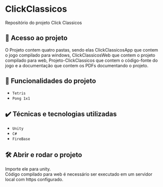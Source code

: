 # ClickClassicos
Repositório do projeto Click Classicos  

## 📁 Acesso ao projeto
O Projeto contem quatro pastas, sendo elas ClickClassicosApp que contem o jogo compilado para windows, ClickClassicosWeb que contem o projeto compilado para web, Projeto-ClickClassicos que contem o código-fonte do jogo e a documentação que contem os PDFs documentando o projeto. 
## 🔨 Funcionalidades do projeto
- `Tetris`
- `Pong 1x1`
## ✔️ Técnicas e tecnologias utilizadas

- ``Unity``
- ``C#``
- ``FireBase``

## 🛠️ Abrir e rodar o projeto
Importe ele para unity.<br/>
Código compilado para web é necessário ser executado em um servidor local com https configurado.
